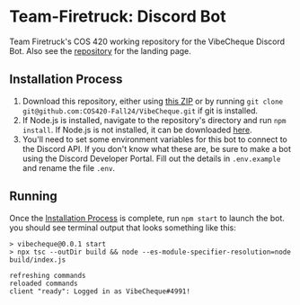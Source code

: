 # Team-Firetruck: Discord Bot

Team Firetruck's COS 420 working repository for the VibeCheque Discord Bot. Also see the [repository](https://github.com/COS420-Fall24/Team-F/tree/main) for the landing page.

## Installation Process

1. Download this repository, either using [this ZIP](https://github.com/COS420-Fall24/VibeCheque/archive/refs/heads/main.zip) or by running `git clone git@github.com:COS420-Fall24/VibeCheque.git` if git is installed.
2. If Node.js is installed, navigate to the repository's directory and run `npm install`. If Node.js is not installed, it can be downloaded [here](https://nodejs.org/en/download/prebuilt-installer/current).
3. You'll need to set some environment variables for this bot to connect to the Discord API. If you don't know what these are, be sure to make a bot using the Discord Developer Portal. Fill out the details in `.env.example` and rename the file `.env`.

## Running

Once the [Installation Process](#installation-process) is complete, run `npm start` to launch the bot. you should see terminal output that looks something like this:
```
> vibecheque@0.0.1 start
> npx tsc --outDir build && node --es-module-specifier-resolution=node build/index.js

refreshing commands
reloaded commands
client "ready": Logged in as VibeCheque#4991!
```